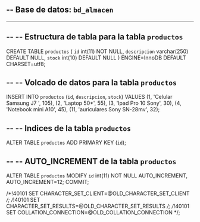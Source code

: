 
-- Base de datos: `bd_almacen`
--

-- --------------------------------------------------------

--
-- Estructura de tabla para la tabla `productos`
--

CREATE TABLE `productos` (
  `id` int(11) NOT NULL,
  `descripcion` varchar(250) DEFAULT NULL,
  `stock` int(10) DEFAULT NULL
) ENGINE=InnoDB DEFAULT CHARSET=utf8;

--
-- Volcado de datos para la tabla `productos`
--

INSERT INTO `productos` (`id`, `descripcion`, `stock`) VALUES
(1, 'Celular Samsung J7 ', 105),
(2, 'Laptop 50*', 55),
(3, 'Ipad Pro 10 Sony', 30),
(4, 'Notebook mini A10', 45),
(11, 'auriculares Sony SN-28mv', 32);


--
-- Indices de la tabla `productos`
--
ALTER TABLE `productos`
  ADD PRIMARY KEY (`id`);


--
-- AUTO_INCREMENT de la tabla `productos`
--
ALTER TABLE `productos`
  MODIFY `id` int(11) NOT NULL AUTO_INCREMENT, AUTO_INCREMENT=12;
COMMIT;

/*!40101 SET CHARACTER_SET_CLIENT=@OLD_CHARACTER_SET_CLIENT */;
/*!40101 SET CHARACTER_SET_RESULTS=@OLD_CHARACTER_SET_RESULTS */;
/*!40101 SET COLLATION_CONNECTION=@OLD_COLLATION_CONNECTION */;
